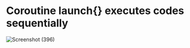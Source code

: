 # Coroutine launch{} executes codes sequentially
![Screenshot (396)](https://github.com/amitYadavDev/launchPractice/assets/45551012/e82f2b09-bcbc-4760-829b-6009d2c1a83e)
